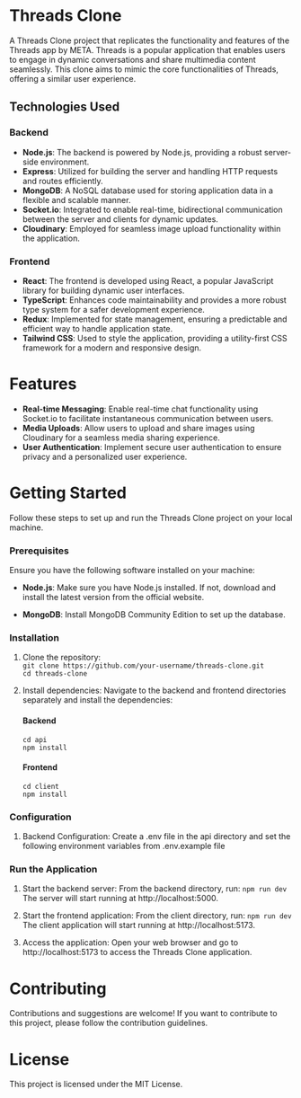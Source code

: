 # Threads Clone

A Threads Clone project that replicates the functionality and features of the Threads app by META. Threads is a popular application that enables users to engage in dynamic conversations and share multimedia content seamlessly. This clone aims to mimic the core functionalities of Threads, offering a similar user experience.

## Technologies Used

### Backend

-   **Node.js**: The backend is powered by Node.js, providing a robust server-side environment.
-   **Express**: Utilized for building the server and handling HTTP requests and routes efficiently.
-   **MongoDB**: A NoSQL database used for storing application data in a flexible and scalable manner.
-   **Socket.io**: Integrated to enable real-time, bidirectional communication between the server and clients for dynamic updates.
-   **Cloudinary**: Employed for seamless image upload functionality within the application.

### Frontend

-   **React**: The frontend is developed using React, a popular JavaScript library for building dynamic user interfaces.
-   **TypeScript**: Enhances code maintainability and provides a more robust type system for a safer development experience.
-   **Redux**: Implemented for state management, ensuring a predictable and efficient way to handle application state.
-   **Tailwind CSS**: Used to style the application, providing a utility-first CSS framework for a modern and responsive design.

# Features

-   **Real-time Messaging**: Enable real-time chat functionality using Socket.io to facilitate instantaneous communication between users.
-   **Media Uploads**: Allow users to upload and share images using Cloudinary for a seamless media sharing experience.
-   **User Authentication**: Implement secure user authentication to ensure privacy and a personalized user experience.

# Getting Started

Follow these steps to set up and run the Threads Clone project on your local machine.

### Prerequisites

Ensure you have the following software installed on your machine:

-   **Node.js**: Make sure you have Node.js installed. If not, download and install the latest version from the official website.

-   **MongoDB**: Install MongoDB Community Edition to set up the database.

### Installation

1. Clone the repository:<br/>
   `git clone https://github.com/your-username/threads-clone.git`<br/>
   `cd threads-clone`

2. Install dependencies:
   Navigate to the backend and frontend directories separately and install the dependencies:

    #### Backend

    `cd api`  
     `npm install`<br/>

    #### Frontend

    `cd client`  
     `npm install`

### Configuration

1. Backend Configuration:
   Create a .env file in the api directory and set the following environment variables from .env.example file

### Run the Application

1. Start the backend server:
   From the backend directory, run:
   `npm run dev`
   The server will start running at http://localhost:5000.

2. Start the frontend application:
   From the client directory, run:
   `npm run dev`
   The client application will start running at http://localhost:5173.

3. Access the application:
   Open your web browser and go to http://localhost:5173 to access the Threads Clone application.

# Contributing

Contributions and suggestions are welcome! If you want to contribute to this project, please follow the contribution guidelines.

# License

This project is licensed under the MIT License.
